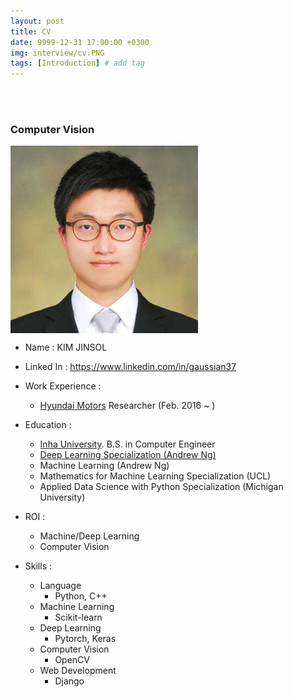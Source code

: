 ```yaml
---
layout: post
title: CV
date: 9999-12-31 17:00:00 +0300
img: interview/cv.PNG
tags: [Introduction] # add tag
---
```


<br><br>

### Computer Vision

<img src="../assets/img/My/kjs.jpg" alt="Drawing" img align="center" style="width: 300px;"/>

+ Name : KIM JINSOL
+ Linked In : https://www.linkedin.com/in/gaussian37
+ Work Experience : 
    - [Hyundai Motors](https://www.hyundai.com/worldwide/en) Researcher (Feb. 2016 ~ )
    
+ Education :
    + [Inha University](http://www.inha.ac.kr/mbshome/mbs/eng/index.do). B.S. in Computer Engineer
    + [Deep Learning Specialization (Andrew Ng)](https://www.coursera.org/account/accomplishments/specialization/certificate/7Y5SFDG3F85E)
    + Machine Learning (Andrew Ng)
    + Mathematics for Machine Learning Specialization (UCL)
    + Applied Data Science with Python Specialization (Michigan University)
                 
+ ROI :
    - Machine/Deep Learning      
    - Computer Vision    
    
+ Skills : 
    + Language
        + Python, C++
    + Machine Learning
        + Scikit-learn
    + Deep Learning
        + Pytorch, Keras
    + Computer Vision
        + OpenCV
    + Web Development
        + Django